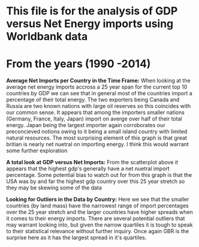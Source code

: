# This file is for the analysis of GDP versus Net Energy imports using Worldbank data 
# From the years (1990 -2014)

**Average Net Imports per Country in the Time Frame:** When looking at the average net energy imports accross a 25 year span for the current top 10 countries by GDP we can see that in general most of the countries import a percentage of their total energy. The two exporters being Canada and Russia are two known nations with large oil reserves so this coincides with our common sense. It appears that among the importers smaller nations (Germany, France, Italy, Japan) import on averge over half of their total energy. Japan being the largest importer again corroborates our preconcieved notions owing to it being a small island country with limited natural resources. The most surprising element of this graph is that great britian is nearly net nuetral on importing energy. I think this would warrant some further exploration


**A total look at GDP versus Net Imports:** From the scatterplot above it appears that the highest gdp's generally have a net nuetral import percentage. Some potential bias to watch out for from this graph is that the USA was by and far the highest gdp country over this 25 year stretch so they may be skewing some of the data

**Looking for Outliers in the Data by Country:** Here we see that the smaller countries (by land mass) have the narrowest range of import percentages over the 25 year stretch and the larger countries have higher spreads when it comes to their energy imports. There are several potential outliers that may warrant looking into, but given the narrow quartiles it is tough to speak to their statistical relevance without further inquiry. Once again GBR is the surprise here as it has the largest spread in it's quartiles. 